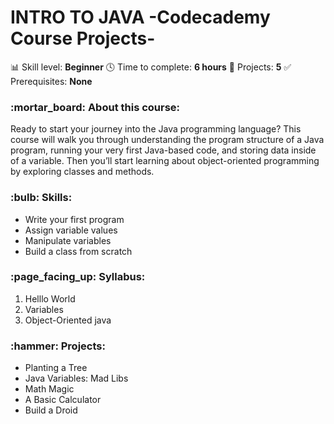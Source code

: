 <h1>INTRO TO JAVA -Codecademy Course Projects-</h1>

:bar_chart: Skill level: <b>Beginner</b>
:clock4: Time to complete: <b>6 hours</b>
:wrench: Projects: <b>5</b>
:white_check_mark: Prerequisites: <b>None</b>
<br>
<h3>:mortar_board: About this course:</h3>
Ready to start your journey into the Java programming language? This course will walk you through understanding the program structure of a Java program, running your very first Java-based code, and storing data inside of a variable. Then you’ll start learning about object-oriented programming by exploring classes and methods.
<br>
<h3>:bulb: Skills:</h3>
<ul>
  <li>Write your first program</li>
  <li>Assign variable values</li>
  <li>Manipulate variables</li>
  <li>Build a class from scratch</li>
</ul>
<h3>:page_facing_up: Syllabus:</h3>
<ol>
  <li>Helllo World</li>
  <li>Variables</li>
  <li>Object-Oriented java</li>
  </ol>
  <h3>:hammer: Projects:</h3>
<ul>
  <li>Planting a Tree</li>
  <li>Java Variables: Mad Libs</li>
  <li>Math Magic</li>
  <li>A Basic Calculator</li>
  <li>Build a Droid</li>
</ul>
 
